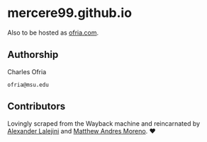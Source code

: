 # mercere99.github.io

Also to be hosted as [ofria.com](https://ofria.com).

## Authorship

Charles Ofria

`ofria@msu.edu`

## Contributors

Lovingly scraped from the Wayback machine and reincarnated by [Alexander Lalejini](https://lalejini.com) and [Matthew Andres Moreno](https://mmore500.github.io).
:heart:
